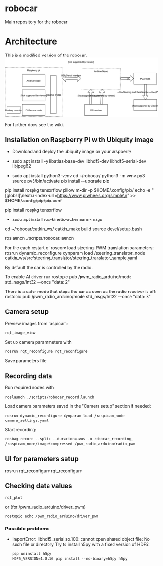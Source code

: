 # robocar
Main repository for the robocar

# Architecture
This is a modified version of the robocar.
![serge-m robocar architecture](/doc/img/sergem-robocar-diagram.svg)

For further docs see the wiki.

## Installation on Raspberry Pi with Ubiquity image
* Download and deploy the ubiquity image on your arspberry
* sudo apt install -y libatlas-base-dev libhdf5-dev libhdf5-serial-dev libjpeg62

* sudo apt install python3-venv
cd ~/robocar/
 python3 -m venv py3
source py3/bin/activate
 pip install --upgrade pip

pip install rospkg tensorflow pillow
mkdir -p $HOME/.config/pip/
echo -e "[global]\nextra-index-url=https://www.piwheels.org/simple\n" >> $HOME/.config/pip/pip.conf

pip install rospkg tensorflow


* sudo apt install ros-kinetic-ackermann-msgs


cd ~/robocar/catkin_ws/
catkin_make build
source devel/setup.bash



roslaunch ./scripts/robocar.launch


For the each restart of roscore load steering-PWM translation parameters:
rosrun dynamic_reconfigure dynparam load /steering_translator_node catkin_ws/src/steering_translator/steering_translator_sample.yaml


By default the car is controlled by the radio. 

To enable AI driver run
rostopic pub /pwm_radio_arduino/mode std_msgs/Int32 --once "data: 2"

There is a safer mode that stops the car as soon as the radio receiver is off:
rostopic pub /pwm_radio_arduino/mode std_msgs/Int32 --once "data: 3"


## Camera setup

Preview images from raspicam:
```
rqt_image_view
```

Set up camera parammeters with 
```
rosrun rqt_reconfigure rqt_reconfigure
```

Save parameters file 

## Recording data

Run required nodes with
```
roslaunch ./scripts/robocar_record.launch
```

Load camera parameters saved in the "Camera setup" section if needed:
```
rosrun dynamic_reconfigure dynparam load /raspicam_node camera_settings.yaml
```


Start recording:
```
rosbag record --split --duration=180s -o robocar_recording_ /raspicam_node/image/compressed /pwm_radio_arduino/radio_pwm
```

## UI for parameters setup
rosrun rqt_reconfigure rqt_reconfigure


## Checking data values
```
rqt_plot
```

or (for /pwm_radio_arduino/driver_pwm)

```
rostopic echo /pwm_radio_arduino/driver_pwm
```
 

### Possible problems
* ImportError: libhdf5_serial.so.100: cannot open shared object file: No such file or directory
  Try to install h5py with a fixed version of HDF5:
  ```
  pip uninstall h5py
  HDF5_VERSION=1.8.16 pip install --no-binary=h5py h5py
  ```
